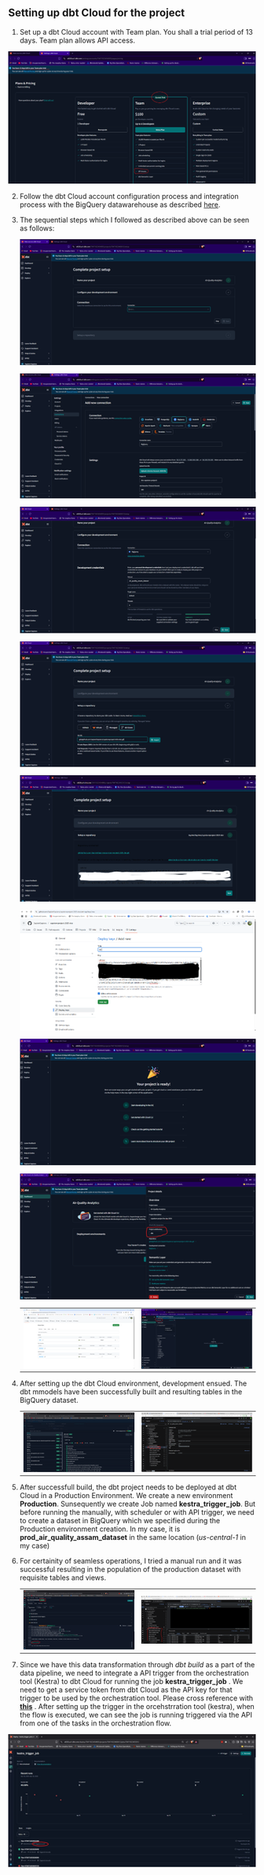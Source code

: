 ## Setting up dbt Cloud for the project ##

 1. Set up a dbt Cloud account with Team plan. You shall a trial period of 13 days. Team plan allows API access.

  ![alt text](/images/project-setup/image-10.png)


 2. Follow the dbt Cloud account configuration process and integration process with the BigQuery datawarehouse as described [here](https://github.com/ManuelGuerra1987/data-engineering-zoomcamp-notes/blob/main/4_Analytics-Engineering/README.md).


 3. The sequential steps which I followed as described above can be seen as follows:

    ![alt text](/images/project-setup/image-a.png)


    ![alt text](/images/project-setup/image-b.png)


    ![alt text](/images/project-setup/image-c.png)


    ![alt text](/images/project-setup/image-d.png)


    ![alt text](/images/project-setup/image-e.png)


    ![alt text](/images/project-setup/image-f.png)


    ![alt text](/images/project-setup/image-g.png)



    ![alt text](/images/project-setup/image-h.png)


    |                                                   |                                                 |
    |---------------------------------------------------|-------------------------------------------------|
    | ![alt text](/images/project-setup/image-i1.png)   | ![alt text](/images/project-setup/image-i2.png) |



 4. After setting up the dbt Cloud environment, development ensued. The dbt mmodels have been successfully built and resulting tables in the BigQuery dataset.

     

    |                                                   |                                                              |
    |---------------------------------------------------|--------------------------------------------------------------|
    | ![alt text](/images/project-setup/dbt-build.png)  | ![alt text](/images/project-setup/bq-dataset-dbt-build.png)  |


 5. After successfull build, the dbt project needs to be deployed at dbt Cloud in a Production Environment. We create a new environment __Production__. Sunsequently we  create Job named __kestra_trigger_job__. But before running the manually, with scheduler or with API trigger, we need to create a dataset in BigQuery which we specified during the Production environment creation. In my case, it is __prod_air_quality_assam_dataset__ in the same location (_us-central-1_ in my case)

 6. For certainity of seamless operations, I tried a manual run and it was successful resulting in the population of the production dataset with requisite tables and views.

    |                                                        |                                                                        |
    |--------------------------------------------------------|------------------------------------------------------------------------|
    | ![alt text](/images/project-setup/dbt-prod-build.png)  | ![alt text](/images/project-setup/prod-dataset-dbt-populate.png)       |


 7. Since we have this data transformation through _dbt build_ as a part of the data pipeline, we need to integrate a API trigger from the orchestration tool (Kestra) to dbt Cloud for running the job __kestra_trigger_job__ . We need to get a service token from dbt Cloud as the API key for that trigger to be used by the orchestration tool. Please cross reference with [__this__](/docs/PROJECT-SETUP-VM-Kestra.md) . After setting up the trigger in the orcehstrration tool (kestra), when the flow is executed, we can see the job is running triggered via the API from one of the tasks in the orchestration flow.

  ![alt text](/images/project-setup/dbt-build-API-triggered.jpg)
  
   
  
   


